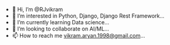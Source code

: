 - 👋 Hi, I’m @RJvikram
- 👀 I’m interested in Python, Django, Django Rest Framework...
- 🌱 I’m currently learning Data science...
- 💞️ I’m looking to collaborate on AI/ML...
- 📫 How to reach me vikram.aryan.1998@gmail.com...

<!---
RJvikram/RJvikram is a ✨ special ✨ repository because its `README.md` (this file) appears on your GitHub profile.
You can click the Preview link to take a look at your changes.
--->
